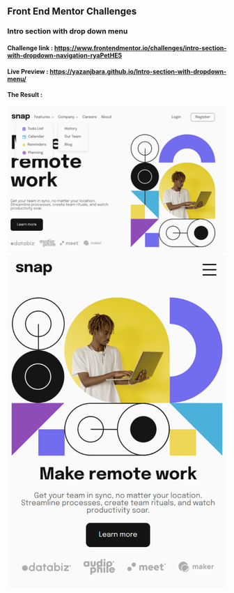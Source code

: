 ## Front End Mentor Challenges

### Intro section with drop down menu

#### Challenge link : https://www.frontendmentor.io/challenges/intro-section-with-dropdown-navigation-ryaPetHE5

#### Live Preview : https://yazanjbara.github.io/Intro-section-with-dropdown-menu/

#### The Result :
![alt text](intro-desktop.png)
![alt text](intro-mobile.png)